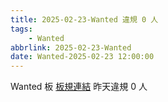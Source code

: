 ```yaml
---
title: 2025-02-23-Wanted 違規 0 人
tags:
    - Wanted
abbrlink: 2025-02-23-Wanted
date: Wanted-2025-02-23 12:00:00
---
```

Wanted 板 [板規連結](https://www.ptt.cc/bbs/Wanted/M.1608829773.A.D3B.html)
昨天違規 0 人
